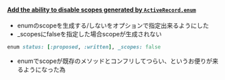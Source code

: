 #### [Add the ability to disable scopes generated by `ActiveRecord.enum`](https://github.com/rails/rails/pull/34605/)

* enumのscopeを生成する/しないをオプションで指定出来るようにした
* \_scopesにfalseを指定した場合scopeが生成されない

```ruby
enum status: [:proposed, :written], _scopes: false
```

* enumでscopeが既存のメソッドとコンフリしてつらい、というお便りが来るようになった為
